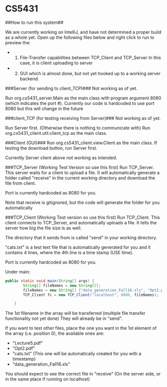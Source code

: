 # CS5431

##How to run this system##

We are currently working on IntelliJ, and have not determined a proper build
as a whole yet. Open up the following files below and right click to run
to preview the:

* 1) File-Transfer capabilities between TCP_Client and TCP_Server
    In this case, it is client uploading to server
* 2) GUI which is almost done, but not yet hooked up to a working server backend.


###Server (for sending to client_TCP)###
Not working as of yet.

Run org.cs5431_server.Main as the main class with program argument 8080 (which indicates the port #). Currently our code is hardcoded to use port 8080 but this will change in the future

###client_TCP (for testing receiving from Server)###
Not working as of yet. 

Run Server first. (Otherwise there is nothing to communicate with)
Run org.cs5431_client.util.client_tcp as the main class.

###Client (GUI)###
Run org.cs5431_client.view.Client as the main class.
If testing the download button, run Server first.

Currently Server client above not working as intended.

###TCP_Server (Working Test Version so use this first)
Run TCP_Server. This server waits for a client to upload a file.
It will automatically generate a folder called "receive" in the 
current working directory and download the file from client.

Port is currently hardcoded as 8080 for you.

Note that receive is gitignored, but the code will generate the folder
for you automatically

###TCP_Client (Working Test version so use this first)
Run TCP_Client. This client connects to TCP_Server, and automatically
uploads a file. It tells the server how big the file size is as well.

The directory that it sends from is called "send" in your working directory.

"cats.txt" is a test text file that is automatically generated for you 
and it contains 4 lines, where the 4th line is a time stamp (USE time).

Port is currently hardcoded as 8080 for you. 

Under main:

```Java
public static void main(String[] args) {
        String[] fileNames = new String[2];
        fileNames = new String[] {"data_generation_Fall16.xls", "Opt2.pdf"};
        TCP_Client fc = new TCP_Client("localhost", 8080, fileNames);

    }
```

The 1st filename in the array will be transferred (multiple file transfer
functionality not yet done) They will already be in "send".

If you want to test other files, place the one you want in
the 1st element of the array (i.e. position 0), the available ones are:

* "Lecture5.pdf"
* "Opt2.pdf"
* "cats.txt" (This one will be automatically created for you with a timestamp)
* "data_generation_Fall16.xls"

You should expect to see the correct file in "receive" (On the server side,
or in the same place if running on localhost)
